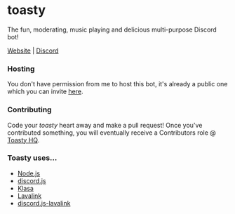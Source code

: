# toasty
The fun, moderating, music playing and delicious multi-purpose Discord bot!

[Website](https://toastybot.com) |
[Discord](https://discord.gg/sKCDdfp)

### Hosting
You don't have permission from me to host this bot, it's already a public one which you can invite [here](https://discordapp.com/oauth2/authorize?client_id=208946600620326912&scope=bot&permissions=8).

### Contributing
Code your *toasty* heart away and make a pull request! Once you've contributed something, you will eventually receive a Contributors role @ [Toasty HQ](https://toasty.xyz/hq).

### Toasty uses...
- [Node.js](https://nodejs.org)
- [discord.js](https://github.com/discordjs/discord.js)
- [Klasa](https://github.com/dirigeants/klasa)
- [Lavalink](https://github.com/Frederikam/Lavalink)
- [discord.js-lavalink](https://github.com/MrJacz/discord.js-lavalink/)
